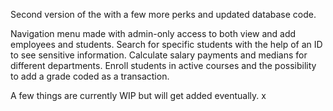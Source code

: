 Second version of the <School System Manager> with a few more perks and updated database code.

Navigation menu made with admin-only access to both view and add employees and students.
Search for specific students with the help of an ID to see sensitive information.
Calculate salary payments and medians for different departments.
Enroll students in active courses and the possibility to add a grade coded as a transaction.

A few things are currently WIP but will get added eventually.
x
